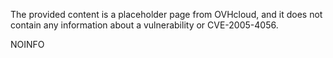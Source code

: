 The provided content is a placeholder page from OVHcloud, and it does not contain any information about a vulnerability or CVE-2005-4056.

NOINFO